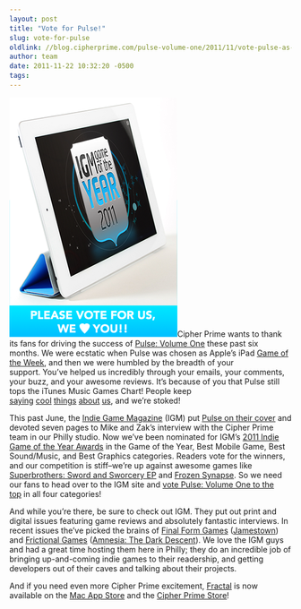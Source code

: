 ```yaml
---
layout: post
title: "Vote for Pulse!"
slug: vote-for-pulse
oldlink: //blog.cipherprime.com/pulse-volume-one/2011/11/vote-pulse-as-indie-game-magazines-2011-game-of-the-year
author: team
date: 2011-11-22 10:32:20 -0500
tags: 
---
```


[![Pulse: IGM 2011 Game of the Year Nominee](/img/blog/igm_game_of_the_year.png "Pulse: IGM 2011 Game of the Year Nominee")](http://www.indiegamemag.com/igm-awards-2011-vote/)Cipher Prime wants to thank its fans for driving the success of [Pulse: Volume One](http://www.cipherprime.com/games/pulse/) these past six months. We were ecstatic when Pulse was chosen as Apple’s iPad [Game of the Week](http://www.diygamer.com/2011/05/cipher-primes-pulse-set-huge-waves-ipad-5/), and then we were humbled by the breadth of your support. You’ve helped us incredibly through your emails, your comments, your buzz, and your awesome reviews. It’s because of you that Pulse still tops the iTunes Music Games Chart! People keep [saying](http://www.theipadfan.com/pulse-volume-update-showcases-songs-social-features/) [cool](http://www.gadgetmech.com/8-best-music-apps-for-ipad/) [things](http://www.hitphone.fr/pulse-volume-one-art-2969-1.html) [about](http://www.pocketgamer.co.uk/r/iPad/Pulse%3A+Volume+One/news.asp?c=33661) [us](http://www.allaboutthegames.co.uk/feature_story.php?headline=Pulse--Volume-1-hits-the-app-store--Stylish-rhythm-action-gets-your-blood-pumping-News&article_id=11840), and we’re stoked!

This past June, the [Indie Game Magazine](http://www.indiegamemag.com/igm-awards-2011-vote/) (IGM) put [Pulse on their cover](http://www.indiegamemag.com/issue16/) and devoted seven pages to Mike and Zak’s interview with the Cipher Prime team in our Philly studio. Now we’ve been nominated for IGM’s [2011 Indie Game of the Year Awards](http://www.indiegamemag.com/igm-awards-2011-vote/) in the Game of the Year, Best Mobile Game, Best Sound/Music, and Best Graphics categories. Readers vote for the winners, and our competition is stiff–we’re up against awesome games like [Superbrothers: Sword and Sworcery EP](http://www.swordandsworcery.com/) and [Frozen Synapse](http://www.indiegamemag.com/igm-awards-2011-vote/). So we need our fans to head over to the IGM site and [vote Pulse: Volume One to the top](http://www.indiegamemag.com/igm-awards-2011-vote/) in all four categories!

And while you’re there, be sure to check out IGM. They put out print and digital issues featuring game reviews and absolutely fantastic interviews. In recent issues the’ve picked the brains of [Final Form Games](http://www.finalformgames.com/) ([Jamestown](http://finalformgames.com/jamestown/)) and [Frictional Games](http://www.frictionalgames.com/site/) ([Amnesia: The Dark Descent](http://www.amnesiagame.com/#main)). We love the IGM guys and had a great time hosting them here in Philly; they do an incredible job of bringing up-and-coming indie games to their readership, and getting developers out of their caves and talking about their projects.

And if you need even more Cipher Prime excitement, [Fractal](http://www.cipherprime.com/games/fractal/) is now available on the [Mac App Store](http://itunes.apple.com/us/app/fractal-make-blooms-not-war/id479566380?mt=12) and the [Cipher Prime Store](https://store.cipherprime.com/games/fractal)!
